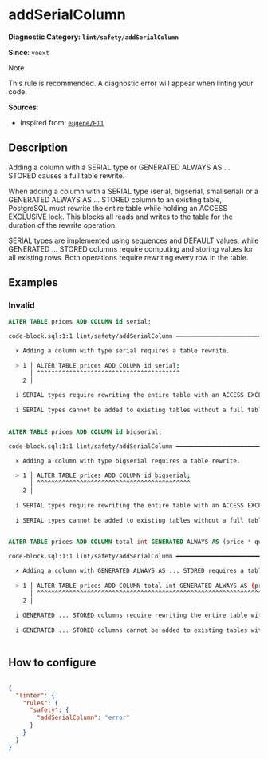 # addSerialColumn
**Diagnostic Category: `lint/safety/addSerialColumn`**

**Since**: `vnext`

> [!NOTE]
> This rule is recommended. A diagnostic error will appear when linting your code.

**Sources**: 
- Inspired from: <a href="https://kaveland.no/eugene/hints/E11/index.html" target="_blank"><code>eugene/E11</code></a>

## Description
Adding a column with a SERIAL type or GENERATED ALWAYS AS ... STORED causes a full table rewrite.

When adding a column with a SERIAL type (serial, bigserial, smallserial) or a GENERATED ALWAYS AS ... STORED column
to an existing table, PostgreSQL must rewrite the entire table while holding an ACCESS EXCLUSIVE lock.
This blocks all reads and writes to the table for the duration of the rewrite operation.

SERIAL types are implemented using sequences and DEFAULT values, while GENERATED ... STORED columns require
computing and storing values for all existing rows. Both operations require rewriting every row in the table.

## Examples

### Invalid

```sql
ALTER TABLE prices ADD COLUMN id serial;
```

```sh
code-block.sql:1:1 lint/safety/addSerialColumn ━━━━━━━━━━━━━━━━━━━━━━━━━━━━━━━━━━━━━━━━━━━━━━━━━━━━━

  × Adding a column with type serial requires a table rewrite.
  
  > 1 │ ALTER TABLE prices ADD COLUMN id serial;
      │ ^^^^^^^^^^^^^^^^^^^^^^^^^^^^^^^^^^^^^^^^
    2 │ 
  
  i SERIAL types require rewriting the entire table with an ACCESS EXCLUSIVE lock, blocking all reads and writes.
  
  i SERIAL types cannot be added to existing tables without a full table rewrite. Consider using a non-serial type with a sequence instead.
  

```

```sql
ALTER TABLE prices ADD COLUMN id bigserial;
```

```sh
code-block.sql:1:1 lint/safety/addSerialColumn ━━━━━━━━━━━━━━━━━━━━━━━━━━━━━━━━━━━━━━━━━━━━━━━━━━━━━

  × Adding a column with type bigserial requires a table rewrite.
  
  > 1 │ ALTER TABLE prices ADD COLUMN id bigserial;
      │ ^^^^^^^^^^^^^^^^^^^^^^^^^^^^^^^^^^^^^^^^^^^
    2 │ 
  
  i SERIAL types require rewriting the entire table with an ACCESS EXCLUSIVE lock, blocking all reads and writes.
  
  i SERIAL types cannot be added to existing tables without a full table rewrite. Consider using a non-serial type with a sequence instead.
  

```

```sql
ALTER TABLE prices ADD COLUMN total int GENERATED ALWAYS AS (price * quantity) STORED;
```

```sh
code-block.sql:1:1 lint/safety/addSerialColumn ━━━━━━━━━━━━━━━━━━━━━━━━━━━━━━━━━━━━━━━━━━━━━━━━━━━━━

  × Adding a column with GENERATED ALWAYS AS ... STORED requires a table rewrite.
  
  > 1 │ ALTER TABLE prices ADD COLUMN total int GENERATED ALWAYS AS (price * quantity) STORED;
      │ ^^^^^^^^^^^^^^^^^^^^^^^^^^^^^^^^^^^^^^^^^^^^^^^^^^^^^^^^^^^^^^^^^^^^^^^^^^^^^^^^^^^^^^
    2 │ 
  
  i GENERATED ... STORED columns require rewriting the entire table with an ACCESS EXCLUSIVE lock, blocking all reads and writes.
  
  i GENERATED ... STORED columns cannot be added to existing tables without a full table rewrite.
  

```

## How to configure
```json

{
  "linter": {
    "rules": {
      "safety": {
        "addSerialColumn": "error"
      }
    }
  }
}

```
